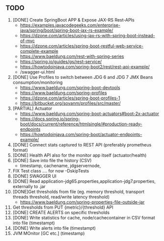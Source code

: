 
## TODO
1. [DONE] Create SpringBoot APP & Expose JAX-RS Rest-APIs
	- https://examples.javacodegeeks.com/enterprise-java/spring/boot/spring-boot-jax-rs-example/
	- https://dzone.com/articles/using-jax-rs-with-spring-boot-instead-of-mvc
	- https://dzone.com/articles/spring-boot-restful-web-service-complete-example
	- https://www.baeldung.com/rest-with-spring-series
	- https://spring.io/guides/gs/rest-service/
	- https://howtodoinjava.com/spring-boot2/rest/rest-api-example/
	- /swagger-ui.html
2. [DONE] Use Profiles to switch between JDG 6 and JDG 7 JMX Beans consumption/monitoring
	- https://www.baeldung.com/spring-boot-devtools
	- https://www.baeldung.com/spring-profiles
	- https://dzone.com/articles/spring-boot-profiles-1
	- https://bitbucket.org/sovanm/profiles/src/master/
3. [PARTIAL] Actuator
	- https://www.baeldung.com/spring-boot-actuators#boot-2x-actuator
	- https://docs.spring.io/spring-boot/docs/current/reference/htmlsingle/#production-ready-endpoints
	- https://howtodoinjava.com/spring-boot/actuator-endpoints-example/
4. [DONE] Connect stats captured to REST API (preferably prometheus format)
5. [DONE] Health API also for the monitor app itself (actuator/health)
6. [DONE] Save into file the history (CSV)
	- timestamp, cachename, jdgservernode, 
7. FIX Test class .... for now -DskipTests
8. [DONE] SWAGGER UI
9. [DONE] Read application-jdg65.properties,application-jdg7.properties, externally to .jar
10. [DONE]Get thresholds from file (eg. memory threshold, transport threads threshold, read/write latency threshold)
	- https://www.baeldung.com/spring-properties-file-outside-jar	
11. Get thresholds from PUT {metric}/{threshold} API
12. [DONE] CREATE ALERTS on specific thresholds
13. [DONE] Write statistics for cache, node/cachecontainer in CSV format into file (timestampt)
14. [DONE] Write alerts into file (timestampt)
15. JVM MOnitor [GC etc.] (timestamp)
